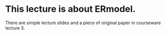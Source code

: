 # This lecture is about ERmodel.

There are simple lecture slides and a piece of original paper in courseware lecture 3.